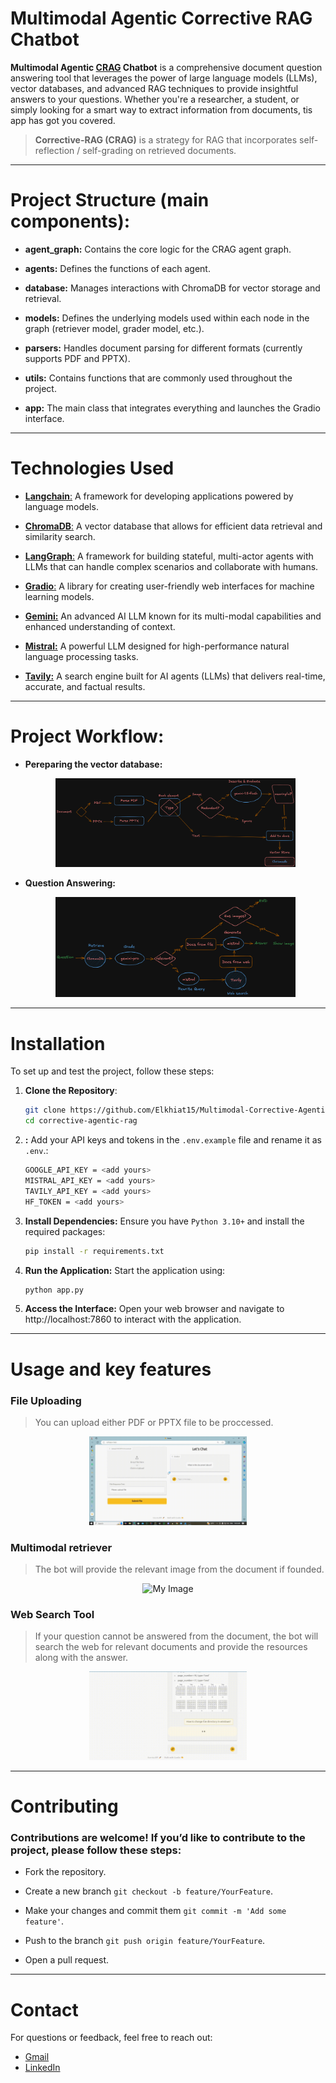 # Multimodal Agentic Corrective RAG Chatbot

**Multimodal Agentic [CRAG](https://langchain-ai.github.io/langgraph/tutorials/rag/langgraph_crag) Chatbot** is a comprehensive document question answering tool that leverages the power of large language models (LLMs), vector databases, and advanced RAG techniques to provide insightful answers to your questions. Whether you're a researcher, a student, or simply looking for a smart way to extract information from documents, tis app has got you covered.  
> **Corrective-RAG (CRAG)** is a strategy for RAG that incorporates self-reflection / self-grading on retrieved documents.
---

# Project Structure (main components):

- **agent_graph:** Contains the core logic for the CRAG agent graph.  

- **agents:** Defines the functions of each agent.  

- **database:** Manages interactions with ChromaDB for vector storage and retrieval.  

- **models:** Defines the underlying models used within each node in the graph (retriever model, grader model, etc.).  

- **parsers:** Handles document parsing for different formats (currently supports PDF and PPTX).  

- **utils:** Contains functions that are commonly used throughout the project.  

- **app:** The main class that integrates everything and launches the Gradio interface.  

---

# Technologies Used

- [**Langchain**:](https://www.langchain.com/) A framework for developing applications powered by language models.
  
- [**ChromaDB**:](https://docs.trychroma.com/) A vector database that allows for efficient data retrieval and similarity search.
  
- [**LangGraph**:](https://www.langchain.com/langgraph) A framework for building stateful, multi-actor agents with LLMs that can handle complex scenarios and collaborate with humans.
  
- [**Gradio**:](https://www.gradio.app/) A library for creating user-friendly web interfaces for machine learning models.

- [**Gemini:**](https://ai.google.dev/) An advanced AI LLM known for its multi-modal capabilities and enhanced understanding of context.

- [**Mistral:**](https://mistral.ai/) A powerful LLM designed for high-performance natural language processing tasks.

- [**Tavily:**](https://tavily.com) A search engine built for AI agents (LLMs) that delivers real-time, accurate, and factual results.

---
# Project Workflow:

- **Pereparing the vector database:**

  <p align='center'>
    <img src='assets/doc.png' width= 80% alt='My Image'> 
  </p>

- **Question Answering:**

  <p align='center'>
    <img src='assets/graph.png' width= 80% alt='My Image'> 
  </p>

---
# Installation

To set up and test the project, follow these steps:

1. **Clone the Repository**:  
   ```bash
   git clone https://github.com/Elkhiat15/Multimodal-Corrective-Agentic-RAG-Chatbot
   cd corrective-agentic-rag
   ```

2. **:** Add your API keys and tokens in the `.env.example` file and rename it as `.env`.:  
   ```bash
   GOOGLE_API_KEY = <add yours>
   MISTRAL_API_KEY = <add yours>
   TAVILY_API_KEY = <add yours>
   HF_TOKEN = <add yours>
   ```

2. **Install Dependencies:** Ensure you have `Python 3.10+` and install the required packages:  
   ```bash
   pip install -r requirements.txt
   ```

3. **Run the Application:** Start the application using:  
   ```bash
   python app.py
   ```

4. **Access the Interface:** Open your web browser and navigate to http://localhost:7860 to interact with the application.

---
# Usage and key features

### File Uploading
> You can upload either PDF or PPTX file to be proccessed.

<p align='center'>
    <img src='assets/upload.gif' width= 50% alt='My Image'> 
</p>

### Multimodal retriever
> The bot will provide the relevant image from the document if founded.

<p align='center'>
    <img src='assets/multimodal.gif' width= 50% alt='My Image'> 
</p>

### Web Search Tool
> If your question cannot be answered from the document, the bot will search the web for relevant documents and provide the resources along with the answer.

<p align='center'>
    <img src='assets/resources.gif' width= 50% alt='My Image'> 
</p>


---
# Contributing
### Contributions are welcome! If you’d like to contribute to the project, please follow these steps: 

- Fork the repository.
  
- Create a new branch `git checkout -b feature/YourFeature`.
  
- Make your changes and commit them `git commit -m 'Add some feature'`.
  
- Push to the branch `git push origin feature/YourFeature`.

- Open a pull request.

---
# Contact
For questions or feedback, feel free to reach out:

* [Gmail](mailto:Mohammed.Khayyat02@eng-st.cu.edu.eg)
* [LinkedIn](https://www.linkedin.com/in/mohammed-elkhiat-66b36521a)


